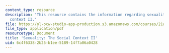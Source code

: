```yaml
---
content_type: resource
description: 'This resource contains the information regarding sexuality: The social
  context II.'
file: https://ol-ocw-studio-app-production.s3.amazonaws.com/courses/21a-230j-the-contemporary-american-family-spring-2004/6c4f63382b25b1ee518914f7a06a0428_MIT21A_230JS04_12cancin.pdf
file_type: application/pdf
resourcetype: Document
title: 'Sexuality: The Social Context II'
uid: 6c4f6338-2b25-b1ee-5189-14f7a06a0428
---
```

